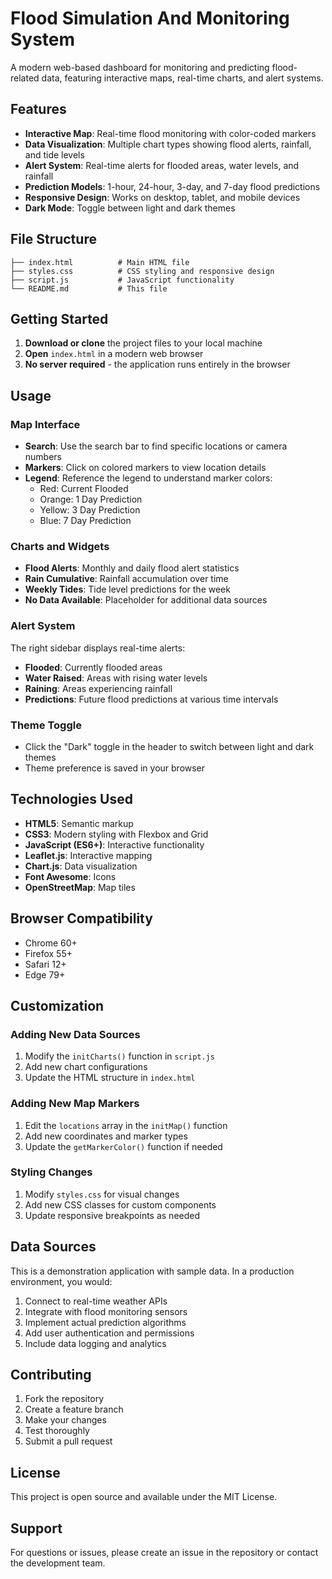 # Flood Simulation And Monitoring System

A modern web-based dashboard for monitoring and predicting flood-related data, featuring interactive maps, real-time charts, and alert systems.

## Features

- **Interactive Map**: Real-time flood monitoring with color-coded markers
- **Data Visualization**: Multiple chart types showing flood alerts, rainfall, and tide levels
- **Alert System**: Real-time alerts for flooded areas, water levels, and rainfall
- **Prediction Models**: 1-hour, 24-hour, 3-day, and 7-day flood predictions
- **Responsive Design**: Works on desktop, tablet, and mobile devices
- **Dark Mode**: Toggle between light and dark themes

## File Structure

```
├── index.html          # Main HTML file
├── styles.css          # CSS styling and responsive design
├── script.js           # JavaScript functionality
└── README.md           # This file
```

## Getting Started

1. **Download or clone** the project files to your local machine
2. **Open** `index.html` in a modern web browser
3. **No server required** - the application runs entirely in the browser

## Usage

### Map Interface
- **Search**: Use the search bar to find specific locations or camera numbers
- **Markers**: Click on colored markers to view location details
- **Legend**: Reference the legend to understand marker colors:
  - Red: Current Flooded
  - Orange: 1 Day Prediction
  - Yellow: 3 Day Prediction
  - Blue: 7 Day Prediction

### Charts and Widgets
- **Flood Alerts**: Monthly and daily flood alert statistics
- **Rain Cumulative**: Rainfall accumulation over time
- **Weekly Tides**: Tide level predictions for the week
- **No Data Available**: Placeholder for additional data sources

### Alert System
The right sidebar displays real-time alerts:
- **Flooded**: Currently flooded areas
- **Water Raised**: Areas with rising water levels
- **Raining**: Areas experiencing rainfall
- **Predictions**: Future flood predictions at various time intervals

### Theme Toggle
- Click the "Dark" toggle in the header to switch between light and dark themes
- Theme preference is saved in your browser

## Technologies Used

- **HTML5**: Semantic markup
- **CSS3**: Modern styling with Flexbox and Grid
- **JavaScript (ES6+)**: Interactive functionality
- **Leaflet.js**: Interactive mapping
- **Chart.js**: Data visualization
- **Font Awesome**: Icons
- **OpenStreetMap**: Map tiles

## Browser Compatibility

- Chrome 60+
- Firefox 55+
- Safari 12+
- Edge 79+

## Customization

### Adding New Data Sources
1. Modify the `initCharts()` function in `script.js`
2. Add new chart configurations
3. Update the HTML structure in `index.html`

### Adding New Map Markers
1. Edit the `locations` array in the `initMap()` function
2. Add new coordinates and marker types
3. Update the `getMarkerColor()` function if needed

### Styling Changes
1. Modify `styles.css` for visual changes
2. Add new CSS classes for custom components
3. Update responsive breakpoints as needed

## Data Sources

This is a demonstration application with sample data. In a production environment, you would:

1. Connect to real-time weather APIs
2. Integrate with flood monitoring sensors
3. Implement actual prediction algorithms
4. Add user authentication and permissions
5. Include data logging and analytics

## Contributing

1. Fork the repository
2. Create a feature branch
3. Make your changes
4. Test thoroughly
5. Submit a pull request

## License

This project is open source and available under the MIT License.

## Support

For questions or issues, please create an issue in the repository or contact the development team.





